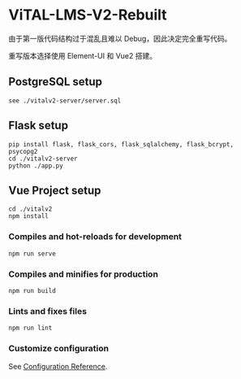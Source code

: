 # ViTAL-LMS-V2-Rebuilt

由于第一版代码结构过于混乱且难以 Debug，因此决定完全重写代码。

重写版本选择使用 Element-UI 和 Vue2 搭建。

## PostgreSQL setup

```
see ./vitalv2-server/server.sql
```

## Flask setup

```shell
pip install flask, flask_cors, flask_sqlalchemy, flask_bcrypt, psycopg2
cd ./vitalv2-server
python ./app.py
```

## Vue Project setup

```shell
cd ./vitalv2
npm install
```

### Compiles and hot-reloads for development

```shell
npm run serve
```

### Compiles and minifies for production

```shell
npm run build
```

### Lints and fixes files

```shell
npm run lint
```

### Customize configuration

See [Configuration Reference](https://cli.vuejs.org/config/).
